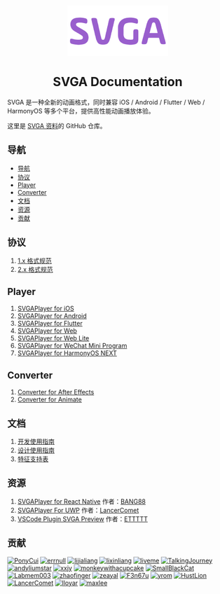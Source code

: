<p align="center">
  <a href="https://svga.dev"><img alt="svga logo" src="images/logo.png" width="230px" /></a>
  <h1 align="center">SVGA Documentation</h1>
</p>

SVGA 是一种全新的动画格式，同时兼容 iOS / Android / Flutter / Web / HarmonyOS 等多个平台，提供高性能动画播放体验。

这里是 [SVGA 资料](https://github.com/svga/docs)的 GitHub 仓库。

## 导航

- [导航](#导航)
- [协议](#协议)
- [Player](#player)
- [Converter](#converter)
- [文档](#文档)
- [资源](#资源)
- [贡献](#贡献)

## 协议
1. [1.x 格式规范](https://github.com/svga/SVGA-Format/blob/master/JSON/readme.md)
2. [2.x 格式规范](https://github.com/svga/SVGA-Format/blob/master/proto/svga.proto)

## Player
1. [SVGAPlayer for iOS](https://github.com/svga/SVGAPlayer-iOS)
2. [SVGAPlayer for Android](https://github.com/svga/SVGAPlayer-Android)
3. [SVGAPlayer for Flutter](https://github.com/yyued/SVGAPlayer-Flutter)
4. [SVGAPlayer for Web](https://github.com/svga/SVGAPlayer-Web)
4. [SVGAPlayer for Web Lite](https://github.com/svga/SVGAPlayer-Web-Lite)
5. [SVGAPlayer for WeChat Mini Program](https://github.com/yyued/SVGAPlayer-Web/tree/mp)
6. [SVGAPlayer for HarmonyOS NEXT](https://gitee.com/tianbin0912/svga)

## Converter
1. [Converter for After Effects](https://github.com/svga/SVGA-AEConverter)
2. [Converter for Animate](https://github.com/svga/SVGA-FLConverter)

## 文档
1. [开发使用指南](https://github.com/svga/docs/wiki/SVGA-%E5%BC%80%E5%8F%91%E4%BD%BF%E7%94%A8%E6%8C%87%E5%8D%97)
2. [设计使用指南](https://github.com/svga/docs/wiki/SVGA-%E8%AE%BE%E8%AE%A1%E4%BD%BF%E7%94%A8%E6%8C%87%E5%8D%97)
3. [特征支持表](https://docs.qq.com/sheet/DT3Z2ektWRnZPaFJM?tab=nrwudd&c=A1A0A0)

## 资源
1. [SVGAPlayer for React Native](https://github.com/BANG88/react-native-svga-player) 作者：[BANG88](https://github.com/BANG88)
2. [SVGAPlayer For UWP](https://github.com/LancerComet/SVGAPlayer-UWP) 作者：[LancerComet](https://github.com/LancerComet)
3. [VSCode Plugin SVGA Preview](https://marketplace.visualstudio.com/items?itemName=svga-perview.svga-perview) 作者：[ETTTTT](https://github.com/ETTTTT) 

## 贡献
<a href="https://github.com/PonyCui"><img src="https://avatars0.githubusercontent.com/u/5013664?s=180&v=4" width="60" alt="PonyCui"></a> <a href="https://github.com/errnull"><img src="https://avatars0.githubusercontent.com/u/28481578?s=180&v=4" width="60" alt="errnull"></a> <a href="https://github.com/lijialiang"><img src="https://avatars0.githubusercontent.com/u/12247242?s=180&v=4" width="60" alt="lijialiang"></a> <a href="https://github.com/lixinliang"><img src="https://avatars3.githubusercontent.com/u/9375027?s=180&v=4" width="60" alt="lixinliang"></a> <a href="https://github.com/liveme"><img src="https://avatars3.githubusercontent.com/u/1295348?s=180&v=4" width="60" alt="liveme"></a> <a href="https://github.com/TalkingJourney"><img src="https://avatars0.githubusercontent.com/u/14047661?s=180&v=4" width="60" alt="TalkingJourney"></a> <a href="https://github.com/andyliumstar"><img src="https://avatars0.githubusercontent.com/u/17897669?s=180&v=4" width="60" alt="andyliumstar"></a> <a href="https://github.com/xxjy"><img src="https://avatars0.githubusercontent.com/u/8044264?s=180&v=4" width="60" alt="xxjy"></a> <a href="https://github.com/monkeywithacupcake"><img src="https://avatars0.githubusercontent.com/u/7316730?s=180&v=4" width="60" alt="monkeywithacupcake"></a>  <a href="https://github.com/SmallBlackCat"><img src="https://avatars0.githubusercontent.com/u/5243343?s=180&v=4" width="60" alt="SmallBlackCat"></a> <a href="https://github.com/Labmem003"><img src="https://avatars0.githubusercontent.com/u/4987045?s=180&v=4" width="60" alt="Labmem003"></a> <a href="https://github.com/zhaofinger"><img src="https://avatars0.githubusercontent.com/u/31442077?s=180&v=4" width="60" alt="zhaofinger"></a> <a href="https://github.com/zeayal"><img src="https://avatars1.githubusercontent.com/u/28499365?s=180&v=4" width="60" alt="zeayal"></a> <a href="https://github.com/F3n67u"><img src="https://avatars3.githubusercontent.com/u/12343178?s=180&v=4" width="60" alt="F3n67u"></a> <a href="https://github.com/yrom"><img src="https://avatars2.githubusercontent.com/u/2888674?s=180&v=4" width="60" alt="yrom"></a> <a href="https://github.com/HustLion"><img src="https://avatars0.githubusercontent.com/u/12825646?s=180&v=4" width="60" alt="HustLion"></a> <a href="https://github.com/LancerComet"><img src="https://avatars2.githubusercontent.com/u/10321350?s=180&v=4" width="60" alt="LancerComet"></a> <a href="https://github.com/lloyar"><img src="https://avatars2.githubusercontent.com/u/22740114?s=180&v=4" width="60" alt="lloyar"></a> <a href="https://github.com/maxlee"><img src="https://avatars0.githubusercontent.com/u/341446?s=180&v=4" width="60" alt="maxlee"></a>